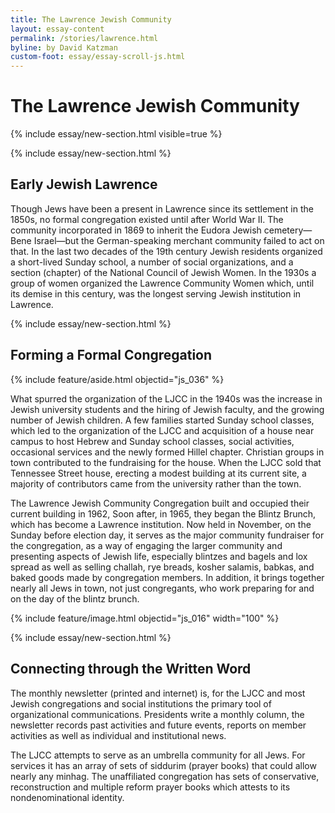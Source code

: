 ```yaml
---
title: The Lawrence Jewish Community
layout: essay-content
permalink: /stories/lawrence.html
byline: by David Katzman
custom-foot: essay/essay-scroll-js.html
---
```

<div class="row my-3" >
<div class="" markdown="1">

# The Lawrence Jewish Community

{% include essay/new-section.html visible=true %} 

{% include essay/new-section.html %} 

## Early Jewish Lawrence 
Though Jews have been a present in Lawrence since its settlement in the 1850s, no formal congregation existed until after World War II.  The community incorporated in 1869 to inherit the Eudora Jewish cemetery—Bene Israel—but the German-speaking merchant community failed to act on that.  In the last two decades of the 19th century Jewish residents organized a short-lived Sunday school, a number of social organizations, and a section (chapter) of the National Council of Jewish Women. In the 1930s a group of women organized the Lawrence Community Women which, until its demise in this century, was the longest serving Jewish institution in Lawrence.

{% include essay/new-section.html %} 

## Forming a Formal Congregation

{% include feature/aside.html objectid="js_036" %}

What spurred the organization of the LJCC in the 1940s was the increase in Jewish university students and the hiring of Jewish faculty, and the growing number of Jewish children. A few families started Sunday school classes, which led to the organization of the LJCC and acquisition of a house near campus to host Hebrew and Sunday school classes, social activities, occasional services and the newly formed Hillel chapter. Christian groups in town contributed to the fundraising for the house. When the LJCC sold that Tennessee Street house, erecting a modest building at its current site, a majority of contributors came from the university rather than the town. 

The Lawrence Jewish Community Congregation built and occupied their current building in 1962,  Soon after, in 1965, they began the Blintz Brunch, which has become a Lawrence institution. Now held in November, on the Sunday before election day, it serves as the major community fundraiser for the congregation, as a way of engaging the larger community and presenting aspects of Jewish life, especially blintzes and bagels and lox spread as well as selling challah, rye breads, kosher salamis, babkas, and baked goods made by congregation members. In addition, it brings together nearly all Jews in town, not just congregants, who work preparing for and on the day of the blintz brunch. 

{% include feature/image.html objectid="js_016" width="100" %}

{% include essay/new-section.html %} 


## Connecting through the Written Word
The monthly newsletter (printed and internet) is, for the LJCC and most Jewish congregations and social institutions the primary tool of organizational communications. Presidents write a monthly column, the newsletter records past activities and future events, reports on member activities as well as individual and institutional news.

The LJCC attempts to serve as an umbrella community for all Jews. For services it has an array of sets of siddurim (prayer books) that could allow nearly any minhag. The unaffiliated congregation has sets of conservative, reconstruction and multiple reform prayer books which attests to its nondenominational identity.